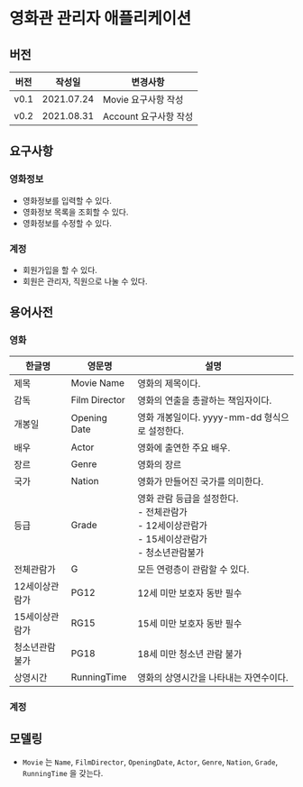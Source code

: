# 영화관 관리자 애플리케이션
## 버전
| 버전 | 작성일 | 변경사항 |
| --- | --- | --- |
| v0.1 | 2021.07.24 | Movie 요구사항 작성 |
| v0.2 | 2021.08.31 | Account 요구사항 작성 |

## 요구사항

### 영화정보
- 영화정보를 입력할 수 있다.
- 영화정보 목록을 조회할 수 있다.
- 영화정보를 수정할 수 있다.

### 계정
- 회원가입을 할 수 있다. 
- 회원은 관리자, 직원으로 나눌 수 있다.

## 용어사전

### 영화
| 한글명 | 영문명 | 설명 |
| --- | --- | --- |
| 제목 | Movie Name | 영화의 제목이다. |
| 감독 | Film Director | 영화의 연출을 총괄하는 책임자이다. |
| 개봉일 | Opening Date | 영화 개봉일이다. yyyy-mm-dd 형식으로 설정한다. |
| 배우 | Actor | 영화에 출연한 주요 배우. |
| 장르 | Genre | 영화의 장르 |
| 국가 | Nation | 영화가 만들어진 국가를 의미한다. |
| 등급 | Grade | 영화 관람 등급을 설정한다.<br>\- 전체관람가<br>\- 12세이상관람가<br>\- 15세이상관람가<br>\- 청소년관람불가 |
| 전체관람가 | G | 모든 연령층이 관람할 수 있다. |
| 12세이상관람가 | PG12 | 12세 미만 보호자 동반 필수 |
| 15세이상관람가 | RG15 | 15세 미만 보호자 동반 필수 |
| 청소년관람불가 | PG18 | 18세 미만 청소년 관람 불가 |
| 상영시간 | RunningTime | 영화의 상영시간을 나타내는 자연수이다. |

### 계정

## 모델링
- `Movie` 는 `Name`, `FilmDirector`, `OpeningDate`, `Actor`, `Genre`, `Nation`, `Grade`, `RunningTime` 을 갖는다.


